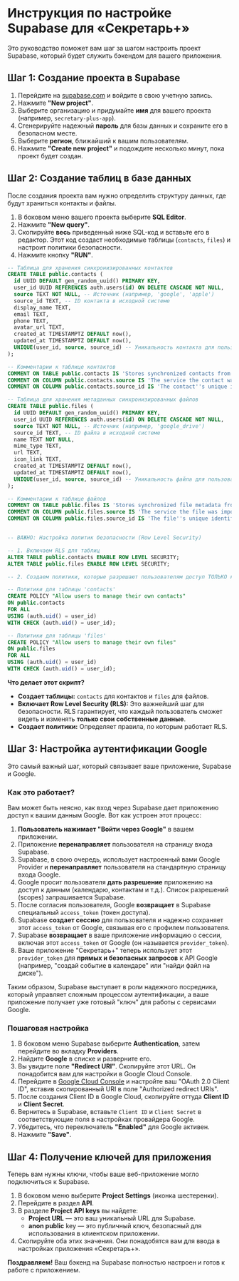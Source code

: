 # Инструкция по настройке Supabase для «Секретарь+»

Это руководство поможет вам шаг за шагом настроить проект Supabase, который будет служить бэкендом для вашего приложения.

## Шаг 1: Создание проекта в Supabase

1.  Перейдите на [supabase.com](https://supabase.com/) и войдите в свою учетную запись.
2.  Нажмите **"New project"**.
3.  Выберите организацию и придумайте **имя** для вашего проекта (например, `secretary-plus-app`).
4.  Сгенерируйте надежный **пароль** для базы данных и сохраните его в безопасном месте.
5.  Выберите **регион**, ближайший к вашим пользователям.
6.  Нажмите **"Create new project"** и подождите несколько минут, пока проект будет создан.

## Шаг 2: Создание таблиц в базе данных

После создания проекта вам нужно определить структуру данных, где будут храниться контакты и файлы.

1.  В боковом меню вашего проекта выберите **SQL Editor**.
2.  Нажмите **"New query"**.
3.  Скопируйте **весь** приведенный ниже SQL-код и вставьте его в редактор. Этот код создаст необходимые таблицы (`contacts`, `files`) и настроит политики безопасности.
4.  Нажмите кнопку **"RUN"**.

```sql
-- Таблица для хранения синхронизированных контактов
CREATE TABLE public.contacts (
  id UUID DEFAULT gen_random_uuid() PRIMARY KEY,
  user_id UUID REFERENCES auth.users(id) ON DELETE CASCADE NOT NULL,
  source TEXT NOT NULL, -- Источник (например, 'google', 'apple')
  source_id TEXT, -- ID контакта в исходной системе
  display_name TEXT,
  email TEXT,
  phone TEXT,
  avatar_url TEXT,
  created_at TIMESTAMPTZ DEFAULT now(),
  updated_at TIMESTAMPTZ DEFAULT now(),
  UNIQUE(user_id, source, source_id) -- Уникальность контакта для пользователя и источника
);

-- Комментарии к таблице контактов
COMMENT ON TABLE public.contacts IS 'Stores synchronized contacts from various services.';
COMMENT ON COLUMN public.contacts.source IS 'The service the contact was imported from (e.g., "google").';
COMMENT ON COLUMN public.contacts.source_id IS 'The contact''s unique identifier in the source service.';

-- Таблица для хранения метаданных синхронизированных файлов
CREATE TABLE public.files (
  id UUID DEFAULT gen_random_uuid() PRIMARY KEY,
  user_id UUID REFERENCES auth.users(id) ON DELETE CASCADE NOT NULL,
  source TEXT NOT NULL, -- Источник (например, 'google_drive')
  source_id TEXT, -- ID файла в исходной системе
  name TEXT NOT NULL,
  mime_type TEXT,
  url TEXT,
  icon_link TEXT,
  created_at TIMESTAMPTZ DEFAULT now(),
  updated_at TIMESTAMPTZ DEFAULT now(),
  UNIQUE(user_id, source, source_id) -- Уникальность файла для пользователя и источника
);

-- Комментарии к таблице файлов
COMMENT ON TABLE public.files IS 'Stores synchronized file metadata from cloud storage services.';
COMMENT ON COLUMN public.files.source IS 'The service the file was imported from (e.g., "google_drive").';
COMMENT ON COLUMN public.files.source_id IS 'The file''s unique identifier in the source service.';


-- ВАЖНО: Настройка политик безопасности (Row Level Security)

-- 1. Включаем RLS для таблиц
ALTER TABLE public.contacts ENABLE ROW LEVEL SECURITY;
ALTER TABLE public.files ENABLE ROW LEVEL SECURITY;

-- 2. Создаем политики, которые разрешают пользователям доступ ТОЛЬКО к их собственным данным

-- Политики для таблицы 'contacts'
CREATE POLICY "Allow users to manage their own contacts"
ON public.contacts
FOR ALL
USING (auth.uid() = user_id)
WITH CHECK (auth.uid() = user_id);

-- Политики для таблицы 'files'
CREATE POLICY "Allow users to manage their own files"
ON public.files
FOR ALL
USING (auth.uid() = user_id)
WITH CHECK (auth.uid() = user_id);
```

**Что делает этот скрипт?**
-   **Создает таблицы:** `contacts` для контактов и `files` для файлов.
-   **Включает Row Level Security (RLS):** Это важнейший шаг для безопасности. RLS гарантирует, что каждый пользователь сможет видеть и изменять **только свои собственные данные**.
-   **Создает политики:** Определяет правила, по которым работает RLS.

## Шаг 3: Настройка аутентификации Google

Это самый важный шаг, который связывает ваше приложение, Supabase и Google.

### Как это работает?

Вам может быть неясно, как вход через Supabase дает приложению доступ к вашим данным Google. Вот как устроен этот процесс:

1.  **Пользователь нажимает "Войти через Google"** в вашем приложении.
2.  Приложение **перенаправляет** пользователя на страницу входа Supabase.
3.  Supabase, в свою очередь, использует настроенный вами Google Provider и **перенаправляет** пользователя на стандартную страницу входа Google.
4.  Google просит пользователя **дать разрешение** приложению на доступ к данным (календарю, контактам и т.д.). Список разрешений (scopes) запрашивается Supabase.
5.  После согласия пользователя, Google **возвращает** в Supabase специальный `access_token` (токен доступа).
6.  Supabase **создает сессию** для пользователя и надежно сохраняет этот `access_token` от Google, связывая его с профилем пользователя.
7.  Supabase **возвращает** в ваше приложение информацию о сессии, включая этот `access_token` от Google (он называется `provider_token`).
8.  Ваше приложение "Секретарь+" теперь использует этот `provider_token` для **прямых и безопасных запросов** к API Google (например, "создай событие в календаре" или "найди файл на диске").

Таким образом, Supabase выступает в роли надежного посредника, который управляет сложным процессом аутентификации, а ваше приложение получает уже готовый "ключ" для работы с сервисами Google.

### Пошаговая настройка

1.  В боковом меню Supabase выберите **Authentication**, затем перейдите во вкладку **Providers**.
2.  Найдите **Google** в списке и разверните его.
3.  Вы увидите поле **"Redirect URI"**. Скопируйте этот URL. Он понадобится вам для настройки в Google Cloud Console.
4.  Перейдите в [Google Cloud Console](https://console.cloud.google.com/apis/credentials) и настройте ваш "OAuth 2.0 Client ID", вставив скопированный URI в поле "Authorized redirect URIs".
5.  После создания Client ID в Google Cloud, скопируйте оттуда **Client ID** и **Client Secret**.
6.  Вернитесь в Supabase, вставьте `Client ID` и `Client Secret` в соответствующие поля в настройках провайдера Google.
7.  Убедитесь, что переключатель **"Enabled"** для Google активен.
8.  Нажмите **"Save"**.

## Шаг 4: Получение ключей для приложения

Теперь вам нужны ключи, чтобы ваше веб-приложение могло подключиться к Supabase.

1.  В боковом меню выберите **Project Settings** (иконка шестеренки).
2.  Перейдите в раздел **API**.
3.  В разделе **Project API keys** вы найдете:
    *   **Project URL** — это ваш уникальный URL для Supabase.
    *   **anon public** key — это публичный ключ, безопасный для использования в клиентском приложении.
4.  Скопируйте оба этих значения. Они понадобятся вам для ввода в настройках приложения «Секретарь+».

**Поздравляем!** Ваш бэкенд на Supabase полностью настроен и готов к работе с приложением.